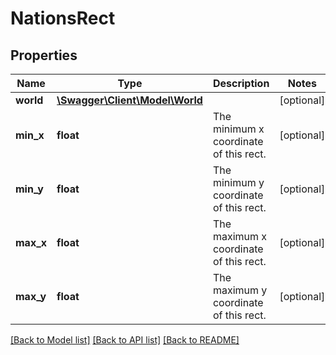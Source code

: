 # NationsRect

## Properties
Name | Type | Description | Notes
------------ | ------------- | ------------- | -------------
**world** | [**\Swagger\Client\Model\World**](World.md) |  | [optional] 
**min_x** | **float** | The minimum x coordinate of this rect. | [optional] 
**min_y** | **float** | The minimum y coordinate of this rect. | [optional] 
**max_x** | **float** | The maximum x coordinate of this rect. | [optional] 
**max_y** | **float** | The maximum y coordinate of this rect. | [optional] 

[[Back to Model list]](../README.md#documentation-for-models) [[Back to API list]](../README.md#documentation-for-api-endpoints) [[Back to README]](../README.md)


